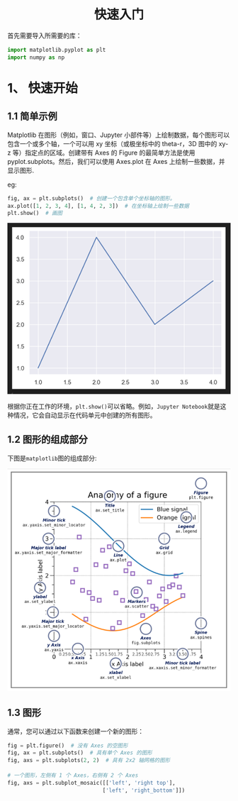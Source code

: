 <h1 style="text-align: center;">快速入门</h1>

首先需要导入所需要的库：

```python
import matplotlib.pyplot as plt
import numpy as np
```

# 1、 快速开始

## 1.1 简单示例

Matplotlib 在图形（例如，窗口、Jupyter 小部件等）上绘制数据，每个图形可以包含一个或多个轴，一个可以用 xy 坐标（或极坐标中的 theta-r，3D 图中的 xy-z 等）指定点的区域。创建带有 Axes 的 Figure 的最简单方法是使用 pyplot.subplots。然后，我们可以使用 Axes.plot 在 Axes 上绘制一些数据，并显示图形.

eg:

```python
fig, ax = plt.subplots()  # 创建一个包含单个坐标轴的图形。
ax.plot([1, 2, 3, 4], [1, 4, 2, 3])  # 在坐标轴上绘制一些数据
plt.show()  # 画图
```

![image-20241114212413038](./assets/image-20241114212413038.png)

根据你正在工作的环境，`plt.show()`可以省略。例如，`Jupyter Notebook`就是这种情况，它会自动显示在代码单元中创建的所有图形。

## 1.2 图形的组成部分

下图是`matplotlib`图的组成部分:

![image-20241114212801560](./assets/image-20241114212801560.png)

## 1.3 图形

通常，您可以通过以下函数来创建一个新的图形：

```python
fig = plt.figure()  # 没有 Axes 的空图形
fig, ax = plt.subplots()  # 具有单个 Axes 的图形
fig, axs = plt.subplots(2, 2)  # 具有 2x2 轴网格的图形

# 一个图形，左侧有 1 个 Axes，右侧有 2 个 Axes
fig, axs = plt.subplot_mosaic([['left', 'right top'],
                              ['left', 'right_bottom']])
```





















































































































































